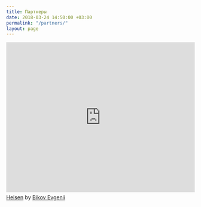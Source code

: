 ```yaml
---
title: Партнеры
date: 2018-03-24 14:50:00 +03:00
permalink: "/partners/"
layout: page
---
```


<iframe width="100%" height="400" frameborder="0" src="https://www.mindmeister.com/maps/public_map_shell/1064154599/heisen?width=600&height=400&z=auto" scrolling="no" style="overflow: hidden; margin-bottom: 5px;">Your browser is not able to display frames. Please visit <a href="https://www.mindmeister.com/1064154599/heisen" target="_blank">Heisen</a> on MindMeister.</iframe><div class="mb-5"><a href="https://www.mindmeister.com/1064154599/heisen" target="_blank">Heisen</a> by <a href="https://www.mindmeister.com/users/channel/1212492" target="_blank">Bikov Evgenii</a></div>